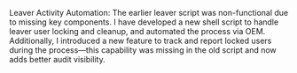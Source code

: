 Leaver Activity Automation:
The earlier leaver script was non-functional due to missing key components. I have developed a new shell script to handle leaver user locking and cleanup, and automated the process via OEM.
Additionally, I introduced a new feature to track and report locked users during the process—this capability was missing in the old script and now adds better audit visibility.
